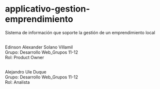 # applicativo-gestion-emprendimiento
Sistema de información que soporte la gestión de un emprendimiento local


\
Edinson Alexander Solano Villamil \
Grupo: Desarrollo Web_Grupos 11-12 \
Rol: Product Owner 
 
\
Alejandro Ule Duque \
Grupo: Desarrollo Web_Grupos 11-12 \
Rol: Analista